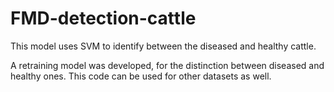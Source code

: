 # FMD-detection-cattle
This model uses SVM to identify between the diseased and healthy cattle.

A retraining model was developed, for the distinction between diseased and healthy ones.
This code can be used for other datasets as well.
